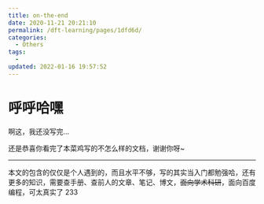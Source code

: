 ```yaml
---
title: on-the-end
date: 2020-11-21 20:21:10
permalink: /dft-learning/pages/1dfd6d/
categories:
  - Others
tags:
  -
updated: 2022-01-16 19:57:52
---
```


# 呼呼哈嘿

啊这，我还没写完...

还是恭喜你看完了本菜鸡写的不怎么样的文档，谢谢你呀~

---

本文的包含的仅仅是个人遇到的，而且水平不够，写的其实当入门都勉强哈，还有更多的知识，需要查手册、查前人的文章、笔记、博文，~~面向学术科研~~，面向百度编程，可太真实了 233
